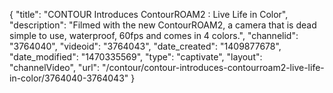 {
    "title": "CONTOUR Introduces ContourROAM2 : Live Life in Color",
    "description": "Filmed with the new ContourROAM2, a camera that is dead simple to use, waterproof, 60fps and comes in 4 colors.",
    "channelid": "3764040",
    "videoid": "3764043",
    "date_created": "1409877678",
    "date_modified": "1470335569",
    "type": "captivate",
    "layout": "channelVideo",
    "url": "\/contour\/contour-introduces-contourroam2-live-life-in-color\/3764040-3764043"
}
